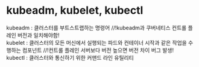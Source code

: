 # kubeadm, kubelet, kubectl
kubeadm : 클러스터를 부트스트랩하는 명령어 //!kubeadm과 쿠버네티스 컨트롤 플레인 버전과 일치해야함!  
kubelet : 클러스터의 모든 머신에서 실행되는 파드와 컨테이너 시작과 같은 작업을 수행하는 컴포넌트 //!컨트롤 플레인 서버보다 버전 높으면 버전 차이 버그 발생!  
kubectl : 클러스터와 통신하기 위한 커맨드 라인 유틸리티  


